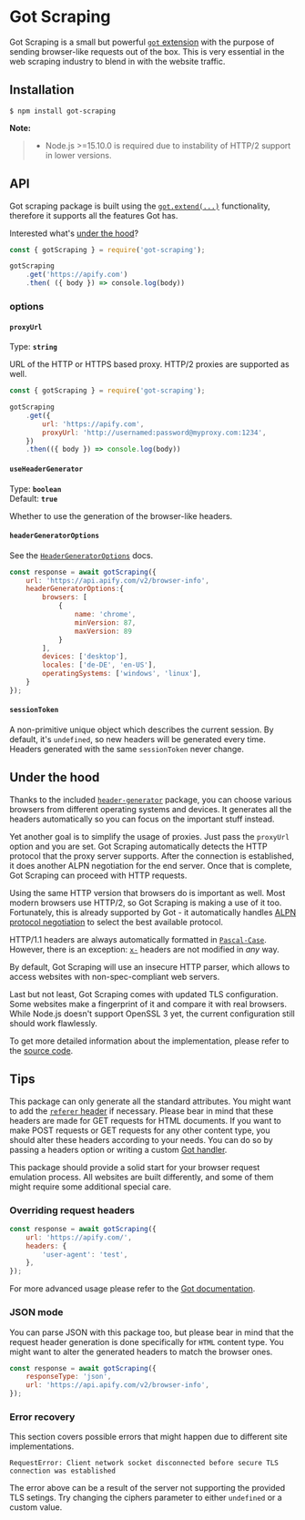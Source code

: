 # Got Scraping

Got Scraping is a small but powerful [`got` extension](https://github.com/sindresorhus/got) with the purpose of sending browser-like requests out of the box. This is very essential in the web scraping industry to blend in with the website traffic.

## Installation

```
$ npm install got-scraping
```

**Note:**
> - Node.js >=15.10.0 is required due to instability of HTTP/2 support in lower versions.

## API

Got scraping package is built using the [`got.extend(...)`](https://github.com/sindresorhus/got/blob/main/documentation/10-instances.md) functionality, therefore it supports all the features Got has.

Interested what's [under the hood](#under-the-hood)?

```javascript
const { gotScraping } = require('got-scraping');

gotScraping
    .get('https://apify.com')
    .then( ({ body }) => console.log(body))
```

### options

#### `proxyUrl`

Type: **`string`**

URL of the HTTP or HTTPS based proxy. HTTP/2 proxies are supported as well.

```javascript
const { gotScraping } = require('got-scraping');

gotScraping
    .get({
        url: 'https://apify.com',
        proxyUrl: 'http://usernamed:password@myproxy.com:1234',
    })
    .then(({ body }) => console.log(body))
```

#### `useHeaderGenerator`

Type: **`boolean`**\
Default: **`true`**

Whether to use the generation of the browser-like headers.

#### `headerGeneratorOptions`

See the [`HeaderGeneratorOptions`](https://github.com/apify/header-generator/tree/master#headergeneratoroptions) docs.

```javascript
const response = await gotScraping({
    url: 'https://api.apify.com/v2/browser-info',
    headerGeneratorOptions:{
        browsers: [
            {
                name: 'chrome',
                minVersion: 87,
                maxVersion: 89
            }
        ],
        devices: ['desktop'],
        locales: ['de-DE', 'en-US'],
        operatingSystems: ['windows', 'linux'],
    }
});
```

#### `sessionToken`

A non-primitive unique object which describes the current session. By default, it's `undefined`, so new headers will be generated every time. Headers generated with the same `sessionToken` never change.

## Under the hood

Thanks to the included [`header-generator`](https://github.com/apify/header-generator) package, you can choose various browsers from different operating systems and devices. It generates all the headers automatically so you can focus on the important stuff instead.

Yet another goal is to simplify the usage of proxies. Just pass the `proxyUrl` option and you are set. Got Scraping automatically detects the HTTP protocol that the proxy server supports. After the connection is established, it does another ALPN negotiation for the end server. Once that is complete, Got Scraping can proceed with HTTP requests.

Using the same HTTP version that browsers do is important as well. Most modern browsers use HTTP/2, so Got Scraping is making a use of it too. Fortunately, this is already supported by Got - it automatically handles [ALPN protocol negotiation](https://en.wikipedia.org/wiki/Application-Layer_Protocol_Negotiation) to select the best available protocol.

HTTP/1.1 headers are always automatically formatted in [`Pascal-Case`](https://pl.wikipedia.org/wiki/PascalCase). However, there is an exception: [`x-`](https://datatracker.ietf.org/doc/html/rfc7231#section-8.3.1) headers are not modified in *any* way.

By default, Got Scraping will use an insecure HTTP parser, which allows to access websites with non-spec-compliant web servers.

Last but not least, Got Scraping comes with updated TLS configuration. Some websites make a fingerprint of it and compare it with real browsers. While Node.js doesn't support OpenSSL 3 yet, the current configuration still should work flawlessly.

To get more detailed information about the implementation, please refer to the [source code](https://github.com/apify/got-scraping/blob/master/src/index.ts).

## Tips

This package can only generate all the standard attributes. You might want to add the [`referer` header](https://developer.mozilla.org/en-US/docs/Web/HTTP/Headers/Referer) if necessary. Please bear in mind that these headers are made for GET requests for HTML documents. If you want to make POST requests or GET requests for any other content type, you should alter these headers according to your needs. You can do so by passing a headers option or writing a custom [Got handler](https://github.com/sindresorhus/got/blob/main/documentation/10-instances.md).

This package should provide a solid start for your browser request emulation process. All websites are built differently, and some of them might require some additional special care.

### Overriding request headers

```javascript
const response = await gotScraping({
    url: 'https://apify.com/',
    headers: {
        'user-agent': 'test',
    },
});
```

For more advanced usage please refer to the [Got documentation](https://github.com/sindresorhus/got/#documentation).

### JSON mode

You can parse JSON with this package too, but please bear in mind that the request header generation is done specifically for `HTML` content type. You might want to alter the generated headers to match the browser ones.

```javascript
const response = await gotScraping({
    responseType: 'json',
    url: 'https://api.apify.com/v2/browser-info',
});
```

### Error recovery

This section covers possible errors that might happen due to different site implementations.

```
RequestError: Client network socket disconnected before secure TLS connection was established
```

The error above can be a result of the server not supporting the provided TLS setings. Try changing the ciphers parameter to either `undefined` or a custom value.
